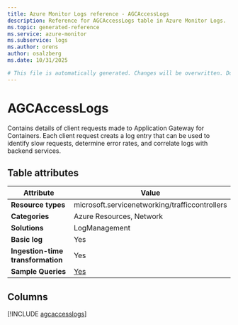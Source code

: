 ```yaml
---
title: Azure Monitor Logs reference - AGCAccessLogs
description: Reference for AGCAccessLogs table in Azure Monitor Logs.
ms.topic: generated-reference
ms.service: azure-monitor
ms.subservice: logs
ms.author: orens
author: osalzberg
ms.date: 10/31/2025

# This file is automatically generated. Changes will be overwritten. Do not change this file directly.
---
```


# AGCAccessLogs

Contains details of client requests made to Application Gateway for Containers. Each client request creats a log entry that can be used to identify slow requests, determine error rates, and correlate logs with backend services.


## Table attributes

|Attribute|Value|
|---|---|
|**Resource types**|microsoft.servicenetworking/trafficcontrollers|
|**Categories**|Azure Resources, Network|
|**Solutions**| LogManagement|
|**Basic log**|Yes|
|**Ingestion-time transformation**|Yes|
|**Sample Queries**|[Yes](/azure/azure-monitor/reference/queries/agcaccesslogs)|



## Columns
  
[!INCLUDE [agcaccesslogs](~/reusable-content/ce-skilling/azure/includes/azure-monitor/reference/tables/agcaccesslogs-include.md)]
